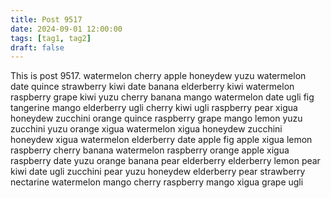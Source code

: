 ```yaml
---
title: Post 9517
date: 2024-09-01 12:00:00
tags: [tag1, tag2]
draft: false
---
```

This is post 9517.
watermelon
cherry
apple
honeydew
yuzu
watermelon
date
quince
strawberry
kiwi
date
banana
elderberry
kiwi
watermelon
raspberry
grape
kiwi
yuzu
cherry
banana
mango
watermelon
date
ugli
fig
tangerine
mango
elderberry
ugli
cherry
kiwi
ugli
raspberry
pear
xigua
honeydew
zucchini
orange
quince
raspberry
grape
mango
lemon
yuzu
zucchini
yuzu
orange
xigua
watermelon
xigua
honeydew
zucchini
honeydew
xigua
watermelon
elderberry
date
apple
fig
apple
xigua
lemon
raspberry
cherry
banana
watermelon
raspberry
orange
apple
xigua
raspberry
date
yuzu
orange
banana
pear
elderberry
elderberry
lemon
pear
kiwi
date
ugli
zucchini
pear
yuzu
honeydew
elderberry
pear
strawberry
nectarine
watermelon
mango
cherry
raspberry
mango
xigua
grape
ugli
